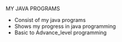 MY JAVA PROGRAMS 
* Consist of my java programs
* Shows my progress in java programming
* Basic to Advance_level programming
